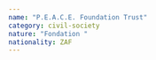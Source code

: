 ```yaml
---
name: "P.E.A.C.E. Foundation Trust"
category: civil-society
nature: "Fondation "
nationality: ZAF
---
```

    